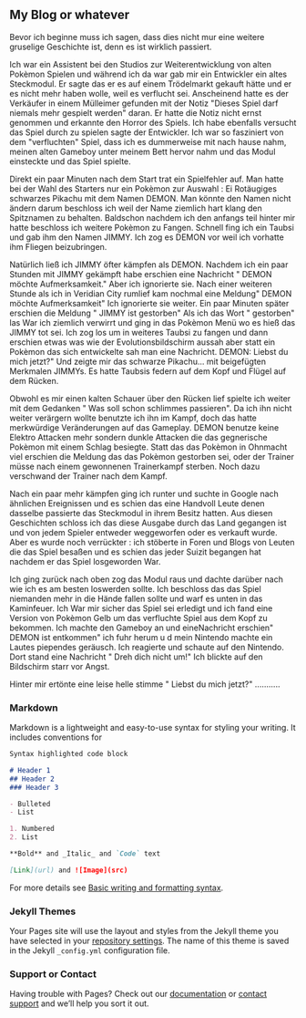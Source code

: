 ## My Blog or whatever

Bevor ich beginne muss ich sagen, dass dies nicht mur eine weitere gruselige Geschichte ist, denn es ist wirklich passiert.

Ich war ein Assistent bei den Studios zur Weiterentwicklung von alten Pokèmon Spielen und während ich da war gab mir ein Entwickler ein altes Steckmodul. Er sagte das er es auf einem Trödelmarkt gekauft hätte und er es nicht mehr haben wolle, weil es verflucht sei. Anscheinend hatte es der Verkäufer in einem Mülleimer gefunden mit der Notiz "Dieses Spiel darf niemals mehr gespielt werden" daran. Er hatte die Notiz nicht ernst genommen und erkannte den Horror des Spiels. Ich habe ebenfalls versucht das Spiel durch zu spielen sagte der Entwickler. Ich war so fasziniert von dem "verfluchten" Spiel, dass ich es dummerweise mit nach hause nahm, meinen alten Gameboy unter meinem Bett hervor nahm und das Modul einsteckte und das Spiel spielte.

Direkt ein paar Minuten nach dem Start trat ein Spielfehler auf. Man hatte bei der Wahl des Starters nur ein Pokèmon zur Auswahl : Ei Rotäugiges schwarzes Pikachu mit dem Namen DEMON. Man könnte den Namen nicht ändern darum beschloss ich weil der Name ziemlich hart klang den Spitznamen zu behalten. Baldschon nachdem ich den anfangs teil hinter mir hatte beschloss ich weitere Pokèmon zu Fangen. Schnell fing ich ein Taubsi und gab ihm den Namen JIMMY. Ich zog es DEMON vor weil ich vorhatte ihm Fliegen beizubringen.

Natürlich ließ ich JIMMY öfter kämpfen als DEMON. Nachdem ich ein paar Stunden mit JIMMY gekämpft habe erschien eine Nachricht " DEMON möchte Aufmerksamkeit." Aber ich ignorierte sie. Nach einer weiteren Stunde als ich in Veridian City rumlief kam nochmal eine Meldung" DEMON möchte Aufmerksamkeit" Ich ignorierte sie weiter. Ein paar Minuten später erschien die Meldung " JIMMY ist gestorben" Als ich das Wort " gestorben" las War ich ziemlich verwirrt und ging in das Pokèmon Menü wo es hieß das JIMMY tot sei. Ich zog los um in weiteres Taubsi zu fangen und dann erschien etwas was wie der Evolutionsbildschirm aussah aber statt ein Pokèmon das sich entwickelte sah man eine Nachricht. DEMON: Liebst du mich jetzt?" Und zeigte mir das schwarze Pikachu... mit beigefügten Merkmalen JIMMYs. Es hatte Taubsis federn auf dem Kopf und Flügel auf dem Rücken.

Obwohl es mir einen kalten Schauer über den Rücken lief spielte ich weiter mit dem Gedanken " Was soll schon schlimmes passieren". Da ich ihn nicht weiter verärgern wollte benutzte ich ihn im Kampf, doch das hatte merkwürdige Veränderungen auf das Gameplay. DEMON benutze keine Elektro Attacken mehr sondern dunkle Attacken die das gegnerische Pokèmon mit einem Schlag besiegte. Statt das das Pokèmon in Ohnmacht viel erschien die Meldung das das Pokèmon gestorben sei, oder der Trainer müsse nach einem gewonnenen Trainerkampf sterben. Noch dazu verschwand der Trainer nach dem Kampf.

Nach ein paar mehr kämpfen ging ich runter und suchte in Google nach ähnlichen Ereignissen und es schien das eine Handvoll Leute denen dasselbe passierte das Steckmodul in ihrem Besitz hatten. Aus diesen Geschichten schloss ich das diese Ausgabe durch das Land gegangen ist und von jedem Spieler entweder weggeworfen oder es verkauft wurde. Aber es wurde noch verrückter : ich stöberte in Foren und Blogs von Leuten die das Spiel besaßen und es schien das jeder Suizit begangen hat nachdem er das Spiel losgeworden War.

Ich ging zurück nach oben zog das Modul raus und dachte darüber nach wie ich es am besten loswerden sollte. Ich beschloss das das Spiel niemanden mehr in die Hände fallen sollte und warf es unten in das Kaminfeuer. Ich War mir sicher das Spiel sei erledigt und ich fand eine Version von Pokèmon Gelb um das verfluchte Spiel aus dem Kopf zu bekommen. Ich machte den Gameboy an und eineNachricht erschien" DEMON ist entkommen" ich fuhr herum u d mein Nintendo machte ein Lautes piependes geräusch. Ich reagierte und schaute auf den Nintendo. Dort stand eine Nachricht " Dreh dich nicht um!" Ich blickte auf den Bildschirm starr vor Angst.

Hinter mir ertönte eine leise helle stimme " Liebst du mich jetzt?" ...........

### Markdown

Markdown is a lightweight and easy-to-use syntax for styling your writing. It includes conventions for

```markdown
Syntax highlighted code block

# Header 1
## Header 2
### Header 3

- Bulleted
- List

1. Numbered
2. List

**Bold** and _Italic_ and `Code` text

[Link](url) and ![Image](src)
```

For more details see [Basic writing and formatting syntax](https://docs.github.com/en/github/writing-on-github/getting-started-with-writing-and-formatting-on-github/basic-writing-and-formatting-syntax).

### Jekyll Themes

Your Pages site will use the layout and styles from the Jekyll theme you have selected in your [repository settings](https://github.com/iC4rds/My-Blog/settings/pages). The name of this theme is saved in the Jekyll `_config.yml` configuration file.

### Support or Contact

Having trouble with Pages? Check out our [documentation](https://docs.github.com/categories/github-pages-basics/) or [contact support](https://support.github.com/contact) and we’ll help you sort it out.
